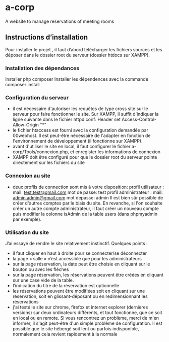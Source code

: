 # a-corp
A website to manage reservations of meeting rooms

## Instructions d’installation
Pour installer le projet , il faut d’abord télécharger les fichiers sources et les déposer dans le dossier root du serveur (dossier htdocs sur XAMPP).

### Installation des dépendances
Installer php composer
Installer les dépendences avec la commande composer install

### Configuration du serveur
- il est nécessaire d'autoriser les requêtes de type cross site sur le serveur pour faire fonctionner le site. Sur XAMPP, il suffit d'indiquer la ligne suivante dans le fichier httpd.conf:
Header set Access-Control-Allow-Origin "*"
- le fichier htaccess est fourni avec la configuration demandée par 00webhost. Il est peut-être nécessaire de l'adapter en fonction de l'environnement de développement (il fonctionne sur XAMPP).
- avant d'utiliser le site en local, il faut configurer le fichier a-corp/Tools/connexion.php, et enregister les informations de connexion 
- XAMPP doit être configuré pour que le dossier root du serveur pointe directement sur les fichiers du site
### Connexion au site
- deux profils de connection sont mis à votre disposition:
profil utilisateur :
mail: test.test@gmail.com
mot de passe: test
profil administrateur :
mail: admin.admin@gmail.com
mot depasse: admin
Il est bien sûr possible de créer d'autres comptes par le biais du site. En revanche, si l'on souhaite créer un autre compte administrateur, il faut créer un nouveau compte puis modifier la colonne isAdmin de la table users (dans phpmyadmin par exemple).
### Utilisation du site
J’ai essayé de rendre le site relativement instinctif. Quelques points :
- il faut cliquer en haut à droite pour se connecter/se déconnecter
- la page « salle » n’est accessible que pour les administrateurs
- sur la page réservation, la date peut être choisie en cliquant sur le bouton ou avec les flèches
- sur la page réservation, les réservations peuvent être créées en cliquant sur une case vide de la table. 
- l’indication du titre de la réservation est optionnelle
- les réservations peuvent être modifiées soit en cliquant sur une réservation, soit en glissant-déposant ou en redimensionnant les réservations
- j'ai testé le site sur chrome, firefox et internet explorer (dernières versions) sur deux ordinateurs différents, et tout fonctionne, que ce soit en local ou en remote. Si vous rencontrez un problème, merci de m'en informer, il s'agit peut-être d'un simple problème de configuration. Il est possible que le site hébergé soit lent ou parfois indisponible, normalement cela revient rapidement à la normale 

